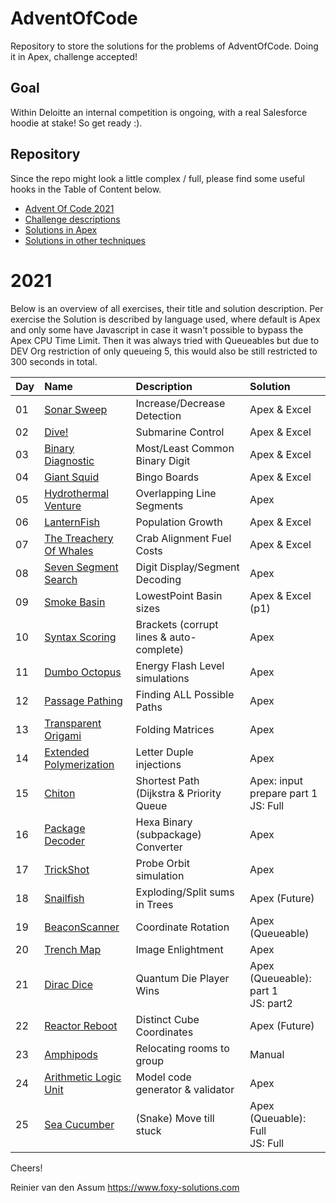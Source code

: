 # AdventOfCode
Repository to store the solutions for the problems of AdventOfCode. Doing it in Apex, challenge accepted!

## Goal

Within Deloitte an internal competition is ongoing, with a real Salesforce hoodie at stake! So get ready :).

## Repository

Since the repo might look a little complex / full, please find some useful hooks in the Table of Content below. 

* [Advent Of Code 2021](https://adventofcode.com/2021)
* [Challenge descriptions](challenges)
* [Solutions in Apex](apex-solutions/force-app/main/default/classes)
* [Solutions in other techniques](other-solutions)

# 2021

Below is an overview of all exercises, their title and solution description.
Per exercise the Solution is described by language used, where default is Apex
and only some have Javascript in case it wasn't possible to bypass the Apex CPU Time Limit.
Then it was always tried with Queueables but due to DEV Org restriction of only queueing 5, 
this would also be still restricted to 300 seconds in total.

| Day | Name | Description | Solution |
| :--- | :--- | :--- | :--- |
| 01 | [Sonar Sweep](challenges/2021/01_SonarSweep_Increase-Decrease-Detection.txt) | Increase/Decrease Detection | Apex & Excel | 
| 02 | [Dive!](challenges/2021/02_Dive_SubmarineControl-ForwardDownUp.txt) | Submarine Control | Apex & Excel | 
| 03 | [Binary Diagnostic](challenges/2021/03_BinaryDiagnostic_MostLeastCommonBinaryDigits.txt) | Most/Least Common Binary Digit | Apex & Excel |
| 04 | [Giant Squid](challenges/2021/04_GiantSquid_BingoBoards.txt) | Bingo Boards | Apex & Excel |
| 05 | [Hydrothermal Venture](challenges/2021/05_HydrothermalVenture_OverlappingLineSegments.txt) | Overlapping Line Segments | Apex |
| 06 | [LanternFish](challenges/2021/06_LanternFish_Reproduction-PopulationGrowth.txt) | Population Growth | Apex & Excel |
| 07 | [The Treachery Of Whales](challenges/2021/07_TheTreacheryOfWhales_CrabAlignmentFuelCosts.txt) | Crab Alignment Fuel Costs | Apex & Excel |
| 08 | [Seven Segment Search](challenges/2021/08_SevenSegmentSearch_DigitDisplay-SegmentDecoding.txt) | Digit Display/Segment Decoding | Apex |
| 09 | [Smoke Basin](challenges/2021/09_SmokeBasin_LowestPoints-BasinSizes.txt) | LowestPoint Basin sizes | Apex & Excel (p1) |
| 10 | [Syntax Scoring](challenges/2021/10_SyntaxScoring_Brackets-CorruptLines-Autocomplete.txt) | Brackets (corrupt lines & auto-complete) | Apex | 
| 11 | [Dumbo Octopus](challenges/2021/11_DumboOctopus_Flashes-EnergyLevelSimulations.txt) | Energy Flash Level simulations | Apex | 
| 12 | [Passage Pathing](challenges/2021/12_PassagePathing_FindingAllPossiblePaths.txt) | Finding ALL Possible Paths | Apex | 
| 13 | [Transparent Origami](challenges/2021/13_TransparentOrigami_FoldingMatrices.txt) | Folding Matrices | Apex | 
| 14 | [Extended Polymerization](challenges/2021/14_ExtendedPolymerization_LetterDuple-Injections.txt) | Letter Duple injections | Apex | 
| 15 | [Chiton](challenges/2021/15_Chiton_ShortestPath.txt) | Shortest Path (Dijkstra & Priority Queue | Apex: input prepare part 1 <br /> JS: Full | 
| 16 | [Package Decoder](challenges/2021/16_PackageDecoder_HexaBinaryParser.txt) | Hexa Binary (subpackage) Converter | Apex | 
| 17 | [TrickShot](challenges/2021/17_TrickShot_ProbeOrbitSimulations.txt) | Probe Orbit simulation | Apex | 
| 18 | [Snailfish](challenges/2021/18_Snailfish_TreeSums_Explosions_Splits.txt) | Exploding/Split sums in Trees | Apex (Future) | 
| 19 | [BeaconScanner](challenges/2021/19_BeaconScanner_RebaseCoordinateSystem.txt) | Coordinate Rotation | Apex (Queueable) | 
| 20 | [Trench Map](challenges/2021/20_TrenchMap_ImageEnlightment.txt) | Image Enlightment | Apex |
| 21 | [Dirac Dice](challenges/2021/21_DiracDice_QuantumDie_PlayerWins.txt) | Quantum Die Player Wins | Apex (Queueable): part 1 <br /> JS: part2 | 
| 22 | [Reactor Reboot](challenges/2021/22_ReactorReboot_DistinctEnabledCubeCoordinates.txt) | Distinct Cube Coordinates | Apex (Future) | 
| 23 | [Amphipods](challenges/2021/23_Amphipods_ManualRelocations.txt) | Relocating rooms to group | Manual | 
| 24 | [Arithmetic Logic Unit](challenges/2021/24_ArithmeticLogicUnit_14Digit_ModelCode_Constructor.txt) | Model code generator & validator | Apex | 
| 25 | [Sea Cucumber](challenges/2021/25_SeaCucumber_SnakeMoveTillStuck.txt) | (Snake) Move till stuck | Apex (Queuable): Full <br /> JS: Full |

Cheers!

Reinier van den Assum
https://www.foxy-solutions.com